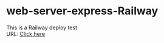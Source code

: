 # web-server-express-Railway

This is a Railway deploy test <br>
URL: <a href="web-server-express-railway-production.up.railway.app">Click here </a>
